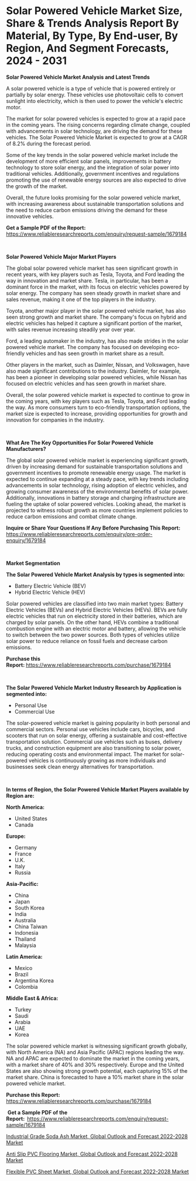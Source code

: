 <p><h1>Solar Powered Vehicle Market Size, Share & Trends Analysis Report By Material, By Type, By End-user, By Region, And Segment Forecasts, 2024 - 2031</h1></p><p><strong>Solar Powered Vehicle Market Analysis and Latest Trends</strong></p>
<p><p>A solar powered vehicle is a type of vehicle that is powered entirely or partially by solar energy. These vehicles use photovoltaic cells to convert sunlight into electricity, which is then used to power the vehicle's electric motor.</p><p>The market for solar powered vehicles is expected to grow at a rapid pace in the coming years. The rising concerns regarding climate change, coupled with advancements in solar technology, are driving the demand for these vehicles. The Solar Powered Vehicle Market is expected to grow at a CAGR of 8.2% during the forecast period.</p><p>Some of the key trends in the solar powered vehicle market include the development of more efficient solar panels, improvements in battery technology to store solar energy, and the integration of solar power into traditional vehicles. Additionally, government incentives and regulations promoting the use of renewable energy sources are also expected to drive the growth of the market.</p><p>Overall, the future looks promising for the solar powered vehicle market, with increasing awareness about sustainable transportation solutions and the need to reduce carbon emissions driving the demand for these innovative vehicles.</p></p>
<p><strong>Get a Sample PDF of the Report:&nbsp;</strong> <a href="https://www.reliableresearchreports.com/enquiry/request-sample/1679184">https://www.reliableresearchreports.com/enquiry/request-sample/1679184</a></p>
<p>&nbsp;</p>
<p><strong>Solar Powered Vehicle Major Market Players</strong></p>
<p><p>The global solar powered vehicle market has seen significant growth in recent years, with key players such as Tesla, Toyota, and Ford leading the way in innovation and market share. Tesla, in particular, has been a dominant force in the market, with its focus on electric vehicles powered by solar energy. The company has seen steady growth in market share and sales revenue, making it one of the top players in the industry.</p><p>Toyota, another major player in the solar powered vehicle market, has also seen strong growth and market share. The company's focus on hybrid and electric vehicles has helped it capture a significant portion of the market, with sales revenue increasing steadily year over year.</p><p>Ford, a leading automaker in the industry, has also made strides in the solar powered vehicle market. The company has focused on developing eco-friendly vehicles and has seen growth in market share as a result.</p><p>Other players in the market, such as Daimler, Nissan, and Volkswagen, have also made significant contributions to the industry. Daimler, for example, has been a pioneer in developing solar powered vehicles, while Nissan has focused on electric vehicles and has seen growth in market share.</p><p>Overall, the solar powered vehicle market is expected to continue to grow in the coming years, with key players such as Tesla, Toyota, and Ford leading the way. As more consumers turn to eco-friendly transportation options, the market size is expected to increase, providing opportunities for growth and innovation for companies in the industry.</p></p>
<p>&nbsp;</p>
<p><strong>What Are The Key Opportunities For Solar Powered Vehicle Manufacturers?</strong></p>
<p><p>The global solar powered vehicle market is experiencing significant growth, driven by increasing demand for sustainable transportation solutions and government incentives to promote renewable energy usage. The market is expected to continue expanding at a steady pace, with key trends including advancements in solar technology, rising adoption of electric vehicles, and growing consumer awareness of the environmental benefits of solar power. Additionally, innovations in battery storage and charging infrastructure are fueling the uptake of solar powered vehicles. Looking ahead, the market is projected to witness robust growth as more countries implement policies to reduce carbon emissions and combat climate change.</p></p>
<p><strong>Inquire or Share Your Questions If Any Before Purchasing This Report:</strong> <a href="https://www.reliableresearchreports.com/enquiry/pre-order-enquiry/1679184">https://www.reliableresearchreports.com/enquiry/pre-order-enquiry/1679184</a></p>
<p>&nbsp;</p>
<p><strong>Market Segmentation</strong></p>
<p><strong>The Solar Powered Vehicle Market Analysis by types is segmented into:</strong></p>
<p><ul><li>Battery Electric Vehicle (BEV)</li><li>Hybrid Electric Vehicle (HEV)</li></ul></p>
<p><p>Solar powered vehicles are classified into two main market types: Battery Electric Vehicles (BEVs) and Hybrid Electric Vehicles (HEVs). BEVs are fully electric vehicles that run on electricity stored in their batteries, which are charged by solar panels. On the other hand, HEVs combine a traditional combustion engine with an electric motor and battery, allowing the vehicle to switch between the two power sources. Both types of vehicles utilize solar power to reduce reliance on fossil fuels and decrease carbon emissions.</p></p>
<p><strong>Purchase this Report:&nbsp;</strong><a href="https://www.reliableresearchreports.com/purchase/1679184">https://www.reliableresearchreports.com/purchase/1679184</a></p>
<p>&nbsp;</p>
<p><strong>The Solar Powered Vehicle Market Industry Research by Application is segmented into:</strong></p>
<p><ul><li>Personal Use</li><li>Commercial Use</li></ul></p>
<p><p>The solar-powered vehicle market is gaining popularity in both personal and commercial sectors. Personal use vehicles include cars, bicycles, and scooters that run on solar energy, offering a sustainable and cost-effective transportation solution. Commercial use vehicles such as buses, delivery trucks, and construction equipment are also transitioning to solar power, reducing operating costs and environmental impact. The market for solar-powered vehicles is continuously growing as more individuals and businesses seek clean energy alternatives for transportation.</p></p>
<p>&nbsp;</p>
<p><strong>In terms of Region, the Solar Powered Vehicle Market Players available by Region are:</strong></p>
<p>
    <p> <strong> North America: </strong>
        <ul>
            <li>United States</li>
            <li>Canada</li>
        </ul>
        </p> 
    <p> <strong> Europe: </strong>
        <ul>
            <li>Germany</li>
            <li>France</li>
            <li>U.K.</li>
            <li>Italy</li>
            <li>Russia</li>
        </ul>
        </p> 
    <p> <strong> Asia-Pacific: </strong>
        <ul>
            <li>China</li>
            <li>Japan</li>
            <li>South Korea</li>
            <li>India</li>
            <li>Australia</li>
            <li>China Taiwan</li>
            <li>Indonesia</li>
            <li>Thailand</li>
            <li>Malaysia</li>
        </ul>
        </p> 
    <p> <strong> Latin America: </strong>
        <ul>
            <li>Mexico</li>
            <li>Brazil</li>
            <li>Argentina Korea</li>
            <li>Colombia</li>
        </ul>
        </p> 
    <p> <strong> Middle East & Africa: </strong>
        <ul>
            <li>Turkey</li>
            <li>Saudi</li>
            <li>Arabia</li>
            <li>UAE</li>
            <li>Korea</li>
        </ul>
    </p>
    </p>
<p><p>The solar powered vehicle market is witnessing significant growth globally, with North America (NA) and Asia Pacific (APAC) regions leading the way. NA and APAC are expected to dominate the market in the coming years, with a market share of 40% and 30% respectively. Europe and the United States are also showing strong growth potential, each capturing 15% of the market share. China is forecasted to have a 10% market share in the solar powered vehicle market.</p></p>
<p><strong>Purchase this Report: </strong><a href="https://www.reliableresearchreports.com/purchase/1679184">https://www.reliableresearchreports.com/purchase/1679184</a></p>
<p>&nbsp;<strong>Get a Sample PDF of the Report:&nbsp;&nbsp;</strong><a href="https://www.reliableresearchreports.com/enquiry/request-sample/1679184">https://www.reliableresearchreports.com/enquiry/request-sample/1679184</a></p>
<p><strong></strong></p>
<p><p><a href="https://view.publitas.com/reportprime-1/industrial-grade-soda-ash-market-global-outlook-and-forecast-2022-2028-market-size-growth-and-forecast-from-2023-2030/">Industrial Grade Soda Ash Market, Global Outlook and Forecast 2022-2028 Market</a></p><p><a href="https://view.publitas.com/reportprime-1/anti-slip-pvc-flooring-market-global-outlook-and-forecast-2022-2028-market-size-market-share-and-global-market-analysis-report-2023-2030/">Anti Slip PVC Flooring Market, Global Outlook and Forecast 2022-2028 Market</a></p><p><a href="https://view.publitas.com/reportprime-1/flexible-pvc-sheet-market-global-outlook-and-forecast-2022-2028-market-growth-market-trends-covid-19-impact-and-forecasts-for-period-from-2023-2030/">Flexible PVC Sheet Market, Global Outlook and Forecast 2022-2028 Market</a></p></p>